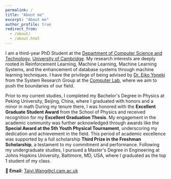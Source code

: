 ```yaml
---
permalink: /
title: "About me"
excerpt: "About me"
author_profile: true
redirect_from: 
  - /about/
  - /about.html
---
```



I am a third-year PhD Student at the [Department of Computer Science and Technology](https://www.cst.cam.ac.uk/), [University of Cambridge](https://www.cam.ac.uk/). My research interests are deeply rooted in Reinforcement Learning, Machine Learning, Machine Learning Systems, and the enhancement of database systems through machine learning techniques. I have the privilege of being advised by [Dr. Eiko Yoneki](https://www.cl.cam.ac.uk/~ey204/) from the System Research Group at the [Computer Lab](https://www.cl.cam.ac.uk/directions/), where we aim to push the boundaries of our field.

Prior to my current studies, I completed my Bachelor's Degree in Physics at Peking University, Beijing, China, where I graduated with honors and a minor in math During my tenure there, I was honored with the **Excellent Graduate Student Award** from the School of Physics and received recognition for my **Excellent Graduation Thesis**. My engagement in the academic community was further acknowledged through awards like the **Special Award at the 5th Youth Physical Tournament**, underscoring my dedication and achievement in the field. This period of academic excellence was supported by a full scholarship **Third Prize in the Freshman Scholarship**, a testament to my commitment and performance. Following my undergraduate studies, I pursued a Master's Degree in Engineering at Johns Hopkins University, Baltimore, MD, USA, where I graduated as the top 1 student of my class.

**📧 Email:** [Taiyi.Wang@cl.cam.ac.uk](mailto:Taiyi.Wang@cl.cam.ac.uk)
